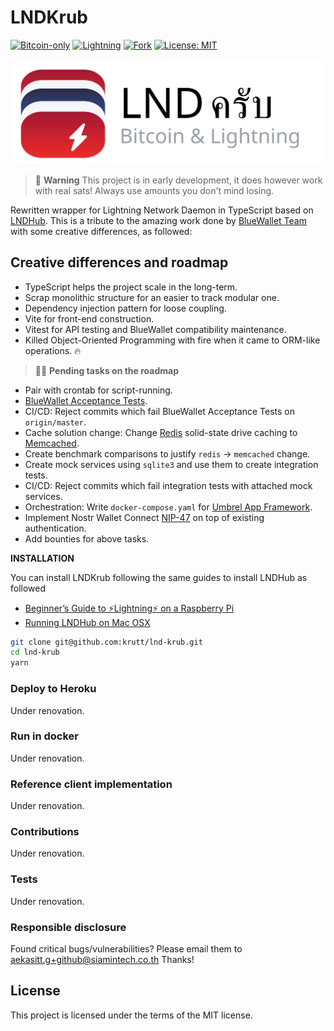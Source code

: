 # LNDKrub

[![Bitcoin-only](https://img.shields.io/badge/bitcoin-only-FF9900?logo=bitcoin)](https://twentyone.world)
[![Lightning](https://img.shields.io/badge/lightning-792EE5?logo=lightning)](https://mempool.space/lightning)
[![Fork](https://img.shields.io/badge/fork-BlueWallet/LndHub-beige?logo=github)](https://github.com/BlueWallet/LndHub)
[![License: MIT](https://img.shields.io/badge/License-MIT-yellow.svg)](LICENSE)

![LNDKrub Banner](./public/lndkrub-banner.svg "LNDKrub Banner")

> 🚧 **Warning**
> This project is in early development, it does however work with real sats! Always use amounts you don't mind losing.

Rewritten wrapper for Lightning Network Daemon in TypeScript based on [LNDHub](https://github.com/BlueWallet/LndHub).
This is a tribute to the amazing work done by [BlueWallet Team](https://github.com/BlueWallet) with
some creative differences, as followed:

## Creative differences and roadmap

- TypeScript helps the project scale in the long-term.
- Scrap monolithic structure for an easier to track modular one.
- Dependency injection pattern for loose coupling.
- Vite for front-end construction.
- Vitest for API testing and BlueWallet compatibility maintenance.
- Killed Object-Oriented Programming with fire when it came to ORM-like operations. 🔥

> 👷‍♂️ **Pending tasks on the roadmap**

- Pair with crontab for script-running.
- [BlueWallet Acceptance Tests](https://github.com/BlueWallet/LndHub#tests).
- CI/CD: Reject commits which fail BlueWallet Acceptance Tests on `origin/master`.
- Cache solution change: Change [Redis](https://github.com/redis/redis) solid-state drive caching to [Memcached](memcached.org).
- Create benchmark comparisons to justify `redis` -> `memcached` change.
- Create mock services using `sqlite3` and use them to create integration tests.
- CI/CD: Reject commits which fail integration tests with attached mock services.
- Orchestration: Write `docker-compose.yaml` for [Umbrel App Framework](https://github.com/getumbrel/umbrel-apps).
- Implement Nostr Wallet Connect [NIP-47](https://github.com/nostr-protocol/nips/blob/master/47.md) on top of existing authentication.
- Add bounties for above tasks.

**INSTALLATION**

You can install LNDKrub following the same guides to install LNDHub as followed

- [Beginner’s Guide to ️⚡Lightning️⚡ on a Raspberry Pi](https://github.com/dangeross/guides/blob/master/raspibolt/raspibolt_6B_lndhub.md)
- [Running LNDHub on Mac OSX](https://medium.com/@jpthor/running-lndhub-on-mac-osx-5be6671b2e0c)

```bash
git clone git@github.com:krutt/lnd-krub.git
cd lnd-krub
yarn
```

### Deploy to Heroku

Under renovation.

### Run in docker

Under renovation.

### Reference client implementation

Under renovation.

### Contributions

Under renovation.

### Tests

Under renovation.

### Responsible disclosure

Found critical bugs/vulnerabilities? Please email them to aekasitt.g+github@siamintech.co.th Thanks!

## License

This project is licensed under the terms of the MIT license.
